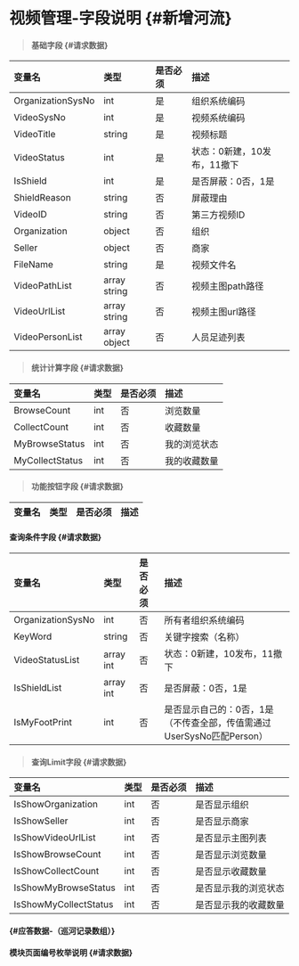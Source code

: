 # 视频管理-字段说明 {#新增河流}

> #### 基础字段 {#请求数据}

| 变量名 | 类型 | 是否必须 | 描述 |
| :--- | :--- | :--- | :--- |
| OrganizationSysNo | int | 是 | 组织系统编码 |
| VideoSysNo | int | 是 | 视频系统编码 |
| VideoTitle | string | 是 | 视频标题 |
| VideoStatus | int | 是 | 状态：0新建，10发布，11撤下 |
| IsShield | int | 是 | 是否屏蔽：0否，1是 |
| ShieldReason | string | 否 | 屏蔽理由 |
| VideoID | string | 否 | 第三方视频ID |
| Organization | object | 否 | 组织 |
| Seller | object | 否 | 商家 |
| FileName | string | 是 | 视频文件名 |
| VideoPathList | array string | 否 | 视频主图path路径 |
| VideoUrlList | array string | 否 | 视频主图url路径 |
| VideoPersonList | array object | 否 | 人员足迹列表 |

> #### 统计计算字段 {#请求数据}

| 变量名 | 类型 | 是否必须 | 描述 |
| :--- | :--- | :--- | :--- |
| BrowseCount | int | 否 | 浏览数量 |
| CollectCount | int | 否 | 收藏数量 |
| MyBrowseStatus | int | 否 | 我的浏览状态 |
| MyCollectStatus | int | 否 | 我的收藏数量 |

> #### 功能按钮字段 {#请求数据}

| 变量名 | 类型 | 是否必须 | 描述 |
| :--- | :--- | :--- | :--- |


#### 查询条件字段 {#请求数据}

| 变量名 | 类型 | 是否必须 | 描述 |
| :--- | :--- | :--- | :--- |
| OrganizationSysNo | int | 否 | 所有者组织系统编码 |
| KeyWord | string | 否 | 关键字搜索（名称） |
| VideoStatusList | array int | 否 | 状态：0新建，10发布，11撤下 |
| IsShieldList | array int | 否 | 是否屏蔽：0否，1是 |
| IsMyFootPrint | int | 否 | 是否显示自己的：0否，1是（不传查全部，传值需通过UserSysNo匹配Person） |

> #### 查询Limit字段 {#请求数据}

| 变量名 | 类型 | 是否必须 | 描述 |
| :--- | :--- | :--- | :--- |
| IsShowOrganization | int | 否 | 是否显示组织 |
| IsShowSeller | int | 否 | 是否显示商家 |
| IsShowVideoUrlList | int | 否 | 是否显示主图列表 |
| IsShowBrowseCount | int | 否 | 是否显示浏览数量 |
| IsShowCollectCount | int | 否 | 是否显示收藏数量 |
| IsShowMyBrowseStatus | int | 否 | 是否显示我的浏览状态 |
| IsShowMyCollectStatus | int | 否 | 是否显示我的收藏数量 |

####  {#应答数据-（巡河记录数组）}

#### 模块页面编号枚举说明 {#请求数据}



